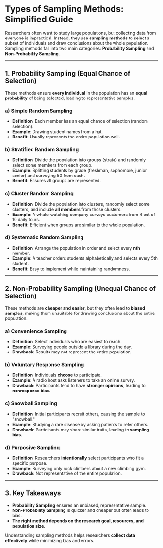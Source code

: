 # **Types of Sampling Methods: Simplified Guide**  

Researchers often want to study large populations, but collecting data from everyone is impractical. Instead, they use **sampling methods** to select a subset of individuals and draw conclusions about the whole population. Sampling methods fall into two main categories: **Probability Sampling** and **Non-Probability Sampling**.  

---

## **1. Probability Sampling (Equal Chance of Selection)**  
These methods ensure **every individual** in the population has an **equal probability** of being selected, leading to representative samples.  

### **a) Simple Random Sampling**  
- **Definition**: Each member has an equal chance of selection (random selection).  
- **Example**: Drawing student names from a hat.  
- **Benefit**: Usually represents the entire population well.  

### **b) Stratified Random Sampling**  
- **Definition**: Divide the population into groups (strata) and randomly select some members from each group.  
- **Example**: Splitting students by grade (freshman, sophomore, junior, senior) and surveying 50 from each.  
- **Benefit**: Ensures all groups are represented.  

### **c) Cluster Random Sampling**  
- **Definition**: Divide the population into clusters, randomly select some clusters, and include **all members** from those clusters.  
- **Example**: A whale-watching company surveys customers from 4 out of 10 daily tours.  
- **Benefit**: Efficient when groups are similar to the whole population.  

### **d) Systematic Random Sampling**  
- **Definition**: Arrange the population in order and select every **nth** member.  
- **Example**: A teacher orders students alphabetically and selects every 5th student.  
- **Benefit**: Easy to implement while maintaining randomness.  

---

## **2. Non-Probability Sampling (Unequal Chance of Selection)**  
These methods are **cheaper and easier**, but they often lead to **biased samples**, making them unsuitable for drawing conclusions about the entire population.  

### **a) Convenience Sampling**  
- **Definition**: Select individuals who are easiest to reach.  
- **Example**: Surveying people outside a library during the day.  
- **Drawback**: Results may not represent the entire population.  

### **b) Voluntary Response Sampling**  
- **Definition**: Individuals **choose** to participate.  
- **Example**: A radio host asks listeners to take an online survey.  
- **Drawback**: Participants tend to have **stronger opinions**, leading to **nonresponse bias**.  

### **c) Snowball Sampling**  
- **Definition**: Initial participants recruit others, causing the sample to "snowball."  
- **Example**: Studying a rare disease by asking patients to refer others.  
- **Drawback**: Participants may share similar traits, leading to **sampling bias**.  

### **d) Purposive Sampling**  
- **Definition**: Researchers **intentionally** select participants who fit a specific purpose.  
- **Example**: Surveying only rock climbers about a new climbing gym.  
- **Drawback**: Not representative of the entire population.  

---

## **3. Key Takeaways**  
- **Probability Sampling** ensures an unbiased, representative sample.  
- **Non-Probability Sampling** is quicker and cheaper but often leads to bias.  
- **The right method depends on the research goal, resources, and population size.**  

Understanding sampling methods helps researchers **collect data effectively** while minimizing bias and errors.